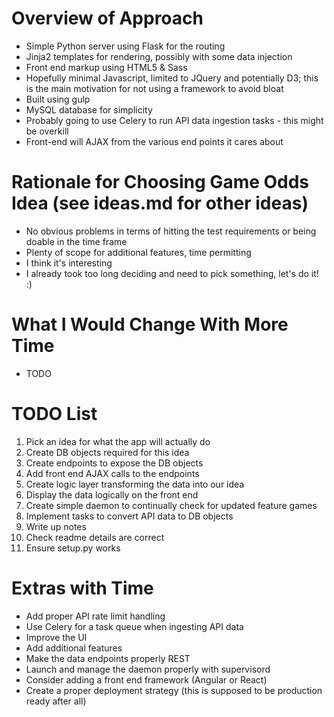 Overview of Approach
====================

* Simple Python server using Flask for the routing
* Jinja2 templates for rendering, possibly with some data injection
* Front end markup using HTML5 & Sass
* Hopefully minimal Javascript, limited to JQuery and potentially D3; this is the main motivation for not using a framework to avoid bloat
* Built using gulp
* MySQL database for simplicity
* Probably going to use Celery to run API data ingestion tasks - this might be overkill
* Front-end will AJAX from the various end points it cares about

Rationale for Choosing Game Odds Idea (see ideas.md for other ideas)
====================================================================

* No obvious problems in terms of hitting the test requirements or being doable in the time frame
* Plenty of scope for additional features, time permitting
* I think it's interesting
* I already took too long deciding and need to pick something, let's do it! :)

What I Would Change With More Time
==================================

* TODO


TODO List
=========

1. Pick an idea for what the app will actually do
2. Create DB objects required for this idea
3. Create endpoints to expose the DB objects
4. Add front end AJAX calls to the endpoints
5. Create logic layer transforming the data into our idea
6. Display the data logically on the front end
7. Create simple daemon to continually check for updated feature games
8. Implement tasks to convert API data to DB objects
9. Write up notes
10. Check readme details are correct
11. Ensure setup.py works

Extras with Time
================

* Add proper API rate limit handling
* Use Celery for a task queue when ingesting API data
* Improve the UI
* Add additional features
* Make the data endpoints properly REST
* Launch and manage the daemon properly with supervisord
* Consider adding a front end framework (Angular or React)
* Create a proper deployment strategy (this is supposed to be production ready after all)
